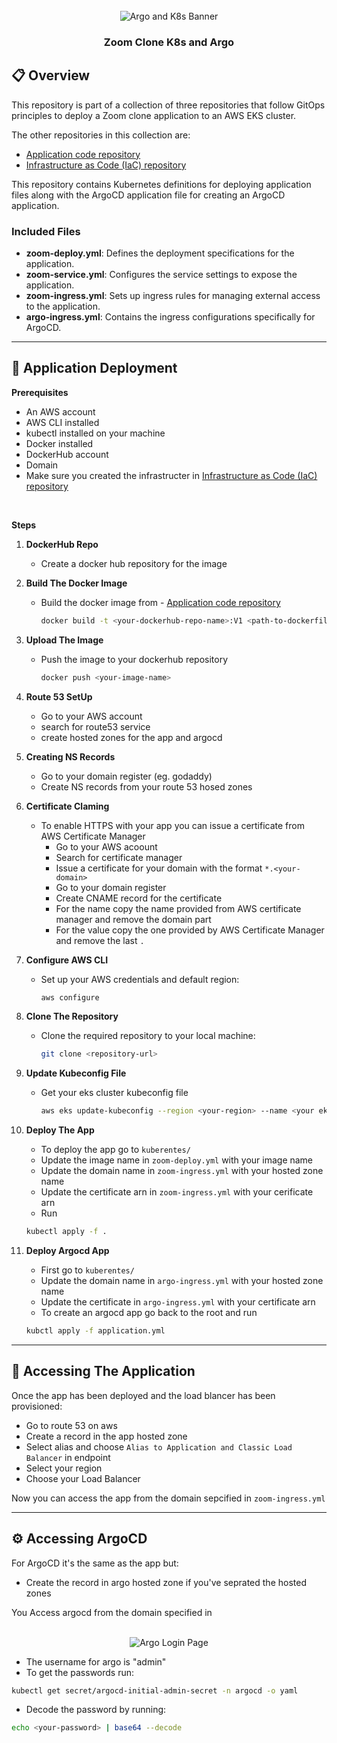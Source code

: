 <div align="center">
  <br />
      <img src="https://zoomclone-images.s3.amazonaws.com/0_Ej9hveRz7ou4nYLS.webp" alt="Argo and K8s Banner">
  <br />

  <h3 align="center">Zoom Clone K8s and Argo</h3>
</div>

## <a name="overview">📋 Overview</a>

This repository is part of a collection of three repositories that follow GitOps principles to deploy a Zoom clone application to an AWS EKS cluster.

The other repositories in this collection are:
- [Application code repository](https://github.com/shadyosama9/Zoom-Clone-App.git)
- [Infrastructure as Code (IaC) repository](https://github.com/shadyosama9/Zoom-Clone-Infra)

This repository contains Kubernetes definitions for deploying application files along with the ArgoCD application file for creating an ArgoCD application.

### Included Files

- **zoom-deploy.yml**: Defines the deployment specifications for the application.
- **zoom-service.yml**: Configures the service settings to expose the application.
- **zoom-ingress.yml**: Sets up ingress rules for managing external access to the application.
- **argo-ingress.yml**: Contains the ingress configurations specifically for ArgoCD.

---

## <a name="deploy">🚀 Application Deployment</a>

**Prerequisites**

- An AWS account
- AWS CLI installed 
- kubectl installed on your machine
- Docker installed
- DockerHub account
- Domain
- Make sure you created the infrastructer in [Infrastructure as Code (IaC) repository](https://github.com/shadyosama9/Zoom-Clone-Infra)

<br>

**Steps**
1. **DockerHub Repo**
   - Create a docker hub repository for the image

2. **Build The Docker Image**
   - Build the docker image from - [Application code repository](https://github.com/shadyosama9/Zoom-Clone-App.git)
     ```bash
     docker build -t <your-dockerhub-repo-name>:V1 <path-to-dockerfile>
     ```

3. **Upload The Image**
    - Push the image to your dockerhub repository
      ```bash
      docker push <your-image-name>

      ```
4. **Route 53 SetUp**
    - Go to your AWS account
    - search for route53 service
    - create hosted zones for the app and argocd 

5. **Creating NS Records**
    - Go to your domain register (eg. godaddy)
    - Create NS records from your route 53 hosed zones

6. **Certificate Claming**
    - To enable HTTPS with your app you can issue a certificate from AWS Certificate Manager
        - Go to your AWS acoount
        - Search for certificate manager
        - Issue a certificate for your domain with the format `*.<your-domain>`
        - Go to your domain register
        - Create CNAME record for the certificate 
        - For the name copy the name provided from AWS certificate manager and remove the domain part
        - For the value copy the one provided by AWS Certificate Manager and remove the last `.`

6. **Configure AWS CLI**
   - Set up your AWS credentials and default region:
     ```bash
     aws configure
     ```

7. **Clone The Repository**
   - Clone the required repository to your local machine:
     ```bash
     git clone <repository-url>
     ```

8. **Update Kubeconfig File**
   - Get your eks cluster kubeconfig file
     ```bash
     aws eks update-kubeconfig --region <your-region> --name <your eks cluster name>
     ```

9. **Deploy The App**
   - To deploy the app go to `kuberentes/` 
   - Update the image name in `zoom-deploy.yml` with your image name
   - Update the domain name in `zoom-ingress.yml` with your hosted zone name
   - Update the certificate arn in `zoom-ingress.yml` with your cerificate arn
   - Run 
   ```bash
   kubectl apply -f .
   ```
5. **Deploy Argocd App**
   - First go to `kuberentes/`
    - Update the domain name in `argo-ingress.yml` with your hosted zone name
    - Update the certificate in `argo-ingress.yml` with your certificate arn
   - To create an argocd app go back to the root and run 
   ```bash
   kubctl apply -f application.yml
   ```


---

## <a name="access">🔑 Accessing The Application </a>

Once the app has been deployed and the load blancer has been provisioned:

- Go to route 53 on aws
- Create a record in the app hosted zone
- Select alias and choose `Alias to Application and Classic Load Balancer` in endpoint
- Select your region
- Choose your Load Balancer

Now you can access the app from the domain sepcified in `zoom-ingress.yml`


---

## <a name="access">⚙️ Accessing ArgoCD </a>

For ArgoCD it's the same as the app but:

- Create the record in argo hosted zone if you've seprated the hosted zones 

You Access argocd from the domain specified in 

<div align="center">
  <br />
      <img src="https://zoomclone-images.s3.amazonaws.com/Argo-Login.webp" alt="Argo Login Page">
  <br />
</div>

- The username for argo is "admin"
- To get the passwords run:
```bash
kubectl get secret/argocd-initial-admin-secret -n argocd -o yaml
```
- Decode the password by running:
```bash
echo <your-password> | base64 --decode
```